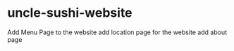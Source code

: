 # uncle-sushi-website

Add Menu Page to the website
add location page for the website
add about page